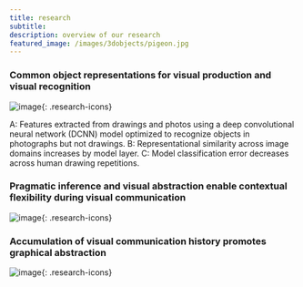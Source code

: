 ```yaml
---
title: research
subtitle: 
description: overview of our research
featured_image: /images/3dobjects/pigeon.jpg
---
```



### Common object representations for visual production and visual recognition

![image]({{site.baseurl}}/images/research/model_features_learning.png){: .research-icons}

A: Features extracted from drawings and photos using a deep convolutional neural network (DCNN) model optimized to recognize objects in photographs but not drawings. B: Representational similarity across image domains increases by model layer. C: Model classification error decreases across human drawing repetitions.

### Pragmatic inference and visual abstraction enable contextual flexibility during visual communication

![image]({{site.baseurl}}/images/research/sketch_gallery.png){: .research-icons}

### Accumulation of visual communication history promotes graphical abstraction 

![image]({{site.baseurl}}/images/research/repeated_reference.png){: .research-icons}






